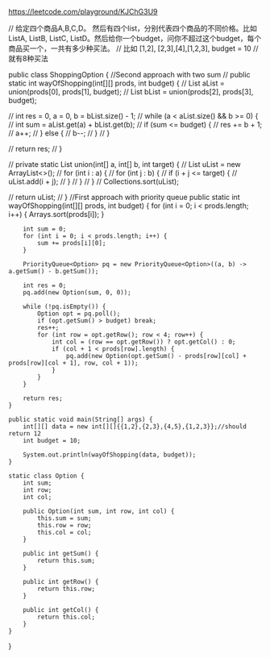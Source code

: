 https://leetcode.com/playground/KJChG3U9


// 给定四个商品A,B,C,D。 然后有四个list，分别代表四个商品的不同价格。比如ListA, ListB, ListC, ListD。然后给你一个budget，问你不超过这个budget，每个商品买一个，一共有多少种买法。
// 比如 [1,2], [2,3],[4],[1,2,3], budget = 10
// 就有8种买法



public class ShoppingOption {
    //Second approach with two sum
//     public static int wayOfShopping(int[][] prods, int budget) {
//         List<Integer> aList = union(prods[0], prods[1], budget);
//         List<Integer> bList = union(prods[2], prods[3], budget);
        
//         int res = 0, a = 0, b = bList.size() - 1;
//         while (a < aList.size() && b >= 0) {
//             int sum = aList.get(a) + bList.get(b);
//             if (sum <= budget) {
//                 res += b + 1;
//                 a++;
//             } else {
//                 b--;
//             }
//         }
        
//         return res;
//     }
    
//     private static List<Integer> union(int[] a, int[] b, int target) {
//         List<Integer> uList = new ArrayList<>();
//         for (int i : a) {
//             for (int j : b) {
//                 if (i + j <= target) {
//                     uList.add(i + j);
//                 }
//             }
//         }
//         Collections.sort(uList);
        
//         return uList;
//     }
    //First approach with priority queue
    public static int wayOfShopping(int[][] prods, int budget) {
        for (int i = 0; i < prods.length; i++) {
            Arrays.sort(prods[i]);
        }
        
        int sum = 0;
        for (int i = 0; i < prods.length; i++) {
            sum += prods[i][0];
        }
        
        PriorityQueue<Option> pq = new PriorityQueue<Option>((a, b) -> a.getSum() - b.getSum());
        
        int res = 0;
        pq.add(new Option(sum, 0, 0));
        
        while (!pq.isEmpty()) {
            Option opt = pq.poll();
            if (opt.getSum() > budget) break;
            res++;
            for (int row = opt.getRow(); row < 4; row++) {
                int col = (row == opt.getRow()) ? opt.getCol() : 0;
                if (col + 1 < prods[row].length) {
                    pq.add(new Option(opt.getSum() - prods[row][col] + prods[row][col + 1], row, col + 1));
                }
            }
        }
        
        return res;
    }
    
    public static void main(String[] args) {
        int[][] data = new int[][]{{1,2},{2,3},{4,5},{1,2,3}};//should return 12
        int budget = 10;
        
        System.out.println(wayOfShopping(data, budget));
    }
    
    static class Option {
        int sum;
        int row;
        int col;
        
        public Option(int sum, int row, int col) {
            this.sum = sum;
            this.row = row;
            this.col = col;
        }
        
        public int getSum() {
            return this.sum;
        }
        
        public int getRow() {
            return this.row;
        }
        
        public int getCol() {
            return this.col;
        }
    }
}
